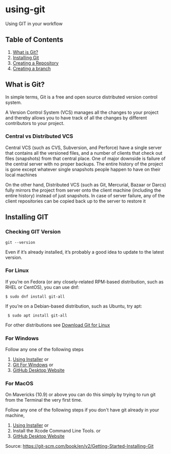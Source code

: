 # using-git
Using GIT in your workflow

## Table of Contents
1. [What is Git?](#What-is-Git)
2. [Installing Git](#Installing-Git)
3. [Creating a Repository](#Creating-a-Repository)
4. [Creating a branch](#Creating-a-branch)















## What is Git?
In simple terms, Git is a free and open source distributed version control system.

A Version Control System (VCS) manages all the changes to your project and thereby allows you to have track of all the changes by different contributors to your project.

### Central vs Distributed VCS

Central VCS (such as CVS, Subversion, and Perforce) have a single server that contains all the versioned files, and a number of clients that check out files (snapshots) from that central place. One of major downside is failure of the central server with no proper backups. The entire history of the project is gone except whatever single snapshots people happen to have on their local machines

On the other hand, Distributed VCS (such as Git, Mercurial, Bazaar or Darcs) fully mirrors the project from server onto the client machine (including the entire history) instead of just snapshots. In case of server failure, any of the client repositories can be copied back up to the server to restore it 

## Installing GIT

### Checking GIT Version
``` git --version ```

Even if it’s already installed, it’s probably a good idea to update to the latest version.

### For Linux
If you’re on Fedora (or any closely-related RPM-based distribution, such as RHEL or CentOS), you can use dnf:

``` $ sudo dnf install git-all ```

If you’re on a Debian-based distribution, such as Ubuntu, try apt:

``` $ sudo apt install git-all```

For other distributions see [Download Git for Linux](https://git-scm.com/download/linux)

### For Windows
Follow any one of the following steps
1. [Using Installer](https://git-scm.com/download/win) or
2. [Git For Windows](https://gitforwindows.org/) or
3. [GitHub Desktop Website](https://desktop.github.com/)

### For MacOS
On Mavericks (10.9) or above you can do this simply by trying to run git from the Terminal the very first time.

Follow any one of the following steps if you don't have git already in your machine,
1. [Using Installer](https://git-scm.com/download/mac) or
2. Install the Xcode Command Line Tools. or
3. [GitHub Desktop Website](https://desktop.github.com/) 

Source: https://git-scm.com/book/en/v2/Getting-Started-Installing-Git